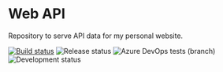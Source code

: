# Web API   
Repository to serve API data for my personal website.

[![Build status](https://clydedsouza.visualstudio.com/Personal%20website/_apis/build/status/Projects%20Master)](https://clydedsouza.visualstudio.com/Personal%20website/_build/latest?definitionId=28) 
![Release status](https://clydedsouza.vsrm.visualstudio.com/_apis/public/Release/badge/803b6533-06e1-4f49-9519-39eca0216124/1/1) 
![Azure DevOps tests (branch)](https://img.shields.io/azure-devops/tests/clydedsouza/Personal%20website/28/master.svg?logo=Powershell&logoColor=white) 
![Development status](https://img.shields.io/static/v1.svg?label=status&message=published&color=success)
